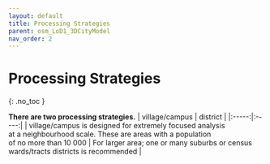 ```yaml
---
layout: default
title: Processing Strategies
parent: osm_LoD1_3DCityModel
nav_order: 2
---
```


# Processing Strategies
{: .no_toc }

**There are two processing strategies.**
| village/campus | district | 
|:-----:|:-----:|
| village/campus is designed for extremely focused analysis <br /> at a neighbourhood scale. These are areas with a population  <br /> of no more than 10 000 |  For larger area; one or many suburbs or census <br /> wards/tracts districts is recommended |

<!--  Table of contents
{: .no_toc .text-delta }

1. TOC
{:toc}

---

